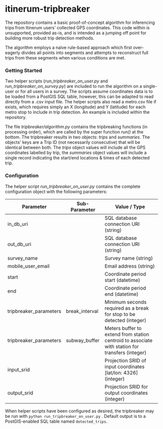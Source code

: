 # itinerum-tripbreaker

The repository contains a basic proof-of-concept algorithm for inferencing trips from Itinerum users' collected GPS coordinates. This code within is unsupported, provided as-is, and is intended as a jumping off point for building more robust trip detection methods.

The algorithm employs a naïve rule-based approach which first over-eagerly divides all points into segments and attempts to reconstruct full trips from these segments when various conditions are met.

### Getting Started

Two helper scripts (*run_tripbreaker_on_user.py* and *run_tripbreaker_on_survey.py*) are included to run the algorithm on a single-user or for all users in a survey. The scripts assume coordinates data is to be loaded from a PostGIS SQL table, however, this can be adapted to read directly from a .csv input file. The helper scripts also read a metro.csv file if exists, which requires simply an X (longitude) and Y (latitude) for each metro stop to include in trip detection. An example is included within the repository.

The file *tripbreaker/algorithm.py* contains the tripbreaking functions (in processing order), which are called by the super function *run()* at the bottom. The tripbreaker results in two objects: *trips* and *summaries*. The objects' keys are a Trip ID (not necessarily consecutive) that will be identical between both. The *trips* object values will include all the GPS coordinates labelled by trip, the *summaries* object values will include a single record indicating the start/end locations & times of each detected trip.

### Configuration

The helper script *run_tripbreaker_on_user.py* contains the complete configuration object with the following parameters:

| Parameter              | Sub-Parameter  | Value / Type                             |
| ---------------------- | -------------- | ---------------------------------------- |
| in_db_uri              |                | SQL database connection URI (string)     |
| out_db_uri             |                | SQL database connection URI (string)     |
| survey_name            |                | Survey name (string)                     |
| mobile_user_email      |                | Email address (string)                   |
| start                  |                | Coordinate period start (datetime)       |
| end                    |                | Coordinate period end (datetime)         |
| tripbreaker_parameters | break_interval | Minimum seconds required as a break for stop to be detected (integer) |
| tripbreaker_parameters | subway_buffer  | Meters buffer to extend from station centroid to associate with station for transfers (integer) |
| input_srid             |                | Projection SRID of input coordinates [lat/lon: 4326] (integer) |
| output_srid            |                | Projection SRID for output coordinates (integer) |

When helper scripts have been configured as desired, the tripbreaker may be run with `python run_tripbreaker_on_user.py` . Default output is to a PostGIS-enabled SQL table named `detected_trips`. 
